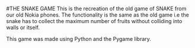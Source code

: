 #THE SNAKE GAME
This is the recreation of the old game of SNAKE from our old Nokia phones. The functionality is the same as the old game i.e the snake has to collect the maximum number of fruits without colliding into walls or itself. 

This game was made using Python and the Pygame library.
